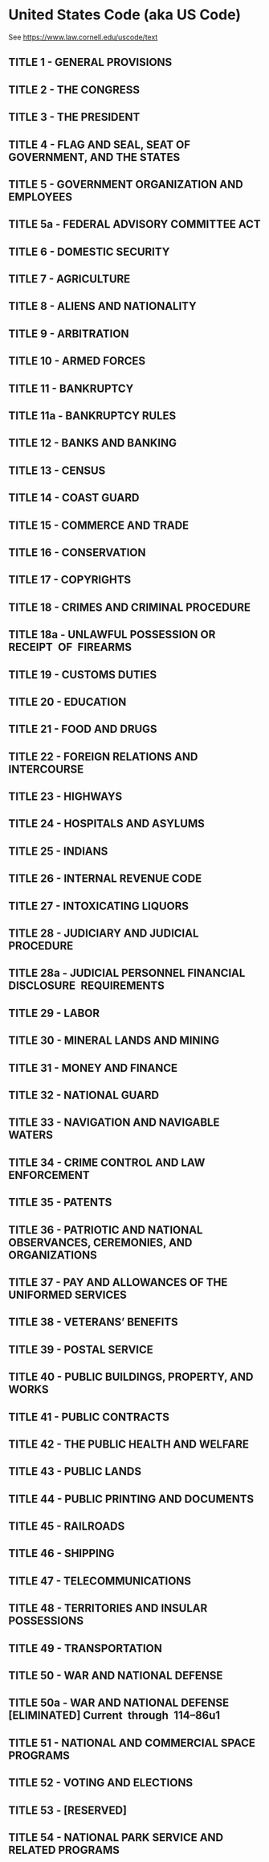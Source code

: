 # United States Code (aka US Code)
See https://www.law.cornell.edu/uscode/text

## TITLE 1 - GENERAL PROVISIONS
## TITLE 2 - THE CONGRESS
## TITLE 3 - THE PRESIDENT
## TITLE 4 - FLAG AND SEAL, SEAT OF GOVERNMENT, AND THE STATES
## TITLE 5 - GOVERNMENT ORGANIZATION AND EMPLOYEES
## TITLE 5a - FEDERAL ADVISORY COMMITTEE ACT
## TITLE 6 - DOMESTIC SECURITY
## TITLE 7 - AGRICULTURE
## TITLE 8 - ALIENS AND NATIONALITY
## TITLE 9 - ARBITRATION
## TITLE 10 - ARMED FORCES
## TITLE 11 - BANKRUPTCY
## TITLE 11a - BANKRUPTCY RULES
## TITLE 12 - BANKS AND BANKING
## TITLE 13 - CENSUS
## TITLE 14 - COAST GUARD
## TITLE 15 - COMMERCE AND TRADE
## TITLE 16 - CONSERVATION
## TITLE 17 - COPYRIGHTS
## TITLE 18 - CRIMES AND CRIMINAL PROCEDURE
## TITLE 18a - UNLAWFUL POSSESSION OR RECEIPT OF FIREARMS
## TITLE 19 - CUSTOMS DUTIES
## TITLE 20 - EDUCATION
## TITLE 21 - FOOD AND DRUGS
## TITLE 22 - FOREIGN RELATIONS AND INTERCOURSE
## TITLE 23 - HIGHWAYS
## TITLE 24 - HOSPITALS AND ASYLUMS
## TITLE 25 - INDIANS
## TITLE 26 - INTERNAL REVENUE CODE
## TITLE 27 - INTOXICATING LIQUORS
## TITLE 28 - JUDICIARY AND JUDICIAL PROCEDURE
## TITLE 28a - JUDICIAL PERSONNEL FINANCIAL DISCLOSURE REQUIREMENTS
## TITLE 29 - LABOR
## TITLE 30 - MINERAL LANDS AND MINING
## TITLE 31 - MONEY AND FINANCE
## TITLE 32 - NATIONAL GUARD
## TITLE 33 - NAVIGATION AND NAVIGABLE WATERS
## TITLE 34 - CRIME CONTROL AND LAW ENFORCEMENT
## TITLE 35 - PATENTS
## TITLE 36 - PATRIOTIC AND NATIONAL OBSERVANCES, CEREMONIES, AND ORGANIZATIONS
## TITLE 37 - PAY AND ALLOWANCES OF THE UNIFORMED SERVICES
## TITLE 38 - VETERANS’ BENEFITS
## TITLE 39 - POSTAL SERVICE
## TITLE 40 - PUBLIC BUILDINGS, PROPERTY, AND WORKS
## TITLE 41 - PUBLIC CONTRACTS
## TITLE 42 - THE PUBLIC HEALTH AND WELFARE
## TITLE 43 - PUBLIC LANDS
## TITLE 44 - PUBLIC PRINTING AND DOCUMENTS
## TITLE 45 - RAILROADS
## TITLE 46 - SHIPPING
## TITLE 47 - TELECOMMUNICATIONS
## TITLE 48 - TERRITORIES AND INSULAR POSSESSIONS
## TITLE 49 - TRANSPORTATION
## TITLE 50 - WAR AND NATIONAL DEFENSE
## TITLE 50a - WAR AND NATIONAL DEFENSE [ELIMINATED] Current through 114–86u1
## TITLE 51 - NATIONAL AND COMMERCIAL SPACE PROGRAMS
## TITLE 52 - VOTING AND ELECTIONS
## TITLE 53 - [RESERVED]
## TITLE 54 - NATIONAL PARK SERVICE AND RELATED PROGRAMS
